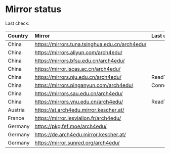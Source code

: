 <script src="./time.js"></script>
# Mirror status
Last check: <script type="text/javascript">localize(1678083994.4577425);</script>

|Country|Mirror|Last update|
|:------|:-----|:----------|
|China|https://mirrors.tuna.tsinghua.edu.cn/arch4edu/|<script type="text/javascript">localize(1678041298);</script>|
|China|https://mirrors.aliyun.com/arch4edu/|<script type="text/javascript">localize(1677997980);</script>|
|China|https://mirrors.bfsu.edu.cn/arch4edu/|<script type="text/javascript">localize(1678041298);</script>|
|China|https://mirror.iscas.ac.cn/arch4edu/|<script type="text/javascript">localize(1678041298);</script>|
|China|https://mirrors.nju.edu.cn/arch4edu/|ReadTimeout|
|China|https://mirrors.pinganyun.com/arch4edu/|ConnectionError|
|China|https://mirrors.sau.edu.cn/arch4edu/|<script type="text/javascript">localize(1673850842);</script>|
|China|https://mirrors.ynu.edu.cn/arch4edu/|ReadTimeout|
|Austria|https://at.arch4edu.mirror.kescher.at/|<script type="text/javascript">localize(1678041298);</script>|
|France|https://mirror.lesviallon.fr/arch4edu/|<script type="text/javascript">localize(1678041298);</script>|
|Germany|https://pkg.fef.moe/arch4edu/|<script type="text/javascript">localize(1678041298);</script>|
|Germany|https://de.arch4edu.mirror.kescher.at/|<script type="text/javascript">localize(1678041298);</script>|
|Germany|https://mirror.sunred.org/arch4edu/|<script type="text/javascript">localize(1678041298);</script>|

<script src="./tablefilter/tablefilter.js"></script>
<script src="./table.js"></script>